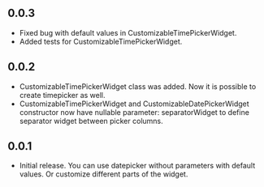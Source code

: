## 0.0.3

* Fixed bug with default values in CustomizableTimePickerWidget. 
* Added tests for CustomizableTimePickerWidget.

## 0.0.2

* CustomizableTimePickerWidget class was added. Now it is possible to create timepicker as well. 
* CustomizableTimePickerWidget and CustomizableDatePickerWidget constructor now have nullable parameter: separatorWidget to define separator widget between picker columns.


## 0.0.1

* Initial release. You can use datepicker without parameters with default values. Or customize different parts of the widget.
